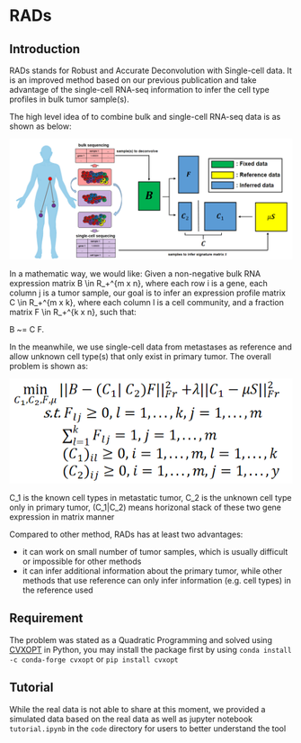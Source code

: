 # RADs

## Introduction
RADs stands for Robust and Accurate Deconvolution with Single-cell data. It is an improved method based on our previous publication and take advantage of the single-cell RNA-seq information to infer the cell type profiles in bulk tumor sample(s).

The high level idea of to combine bulk and single-cell RNA-seq data is as shown as below:

![img](fig/pa.png)

In a mathematic way, we would like: Given a non-negative bulk RNA expression matrix B \in R_+^{m x n}, where each row i is a gene, each column j is a tumor sample, our goal is to infer an expression profile matrix C \in R_+^{m x k}, where each column l is a cell community, and a fraction matrix F \in R_+^{k x n}, such that:

  B ~= C F. 

  In the meanwhile, we use single-cell data from metastases as reference and allow unknown cell type(s) that only exist in primary tumor. The overall problem is shown as:

  ![img](fig/math.png)

  C_1 is the known cell types in metastatic tumor, C_2 is the unknown cell type only in primary tumor, (C_1|C_2) means horizonal stack of these two gene expression in matrix manner

Compared to other method, RADs has at least two advantages:
- it can work on small number of tumor samples, which is usually difficult or impossible for other methods
- it can infer additional information about the primary tumor, while other methods that use reference can only infer information (e.g. cell types) in the reference used

## Requirement
The problem was stated as a Quadratic Programming and solved using [CVXOPT](https://cvxopt.org/) in Python, you may install the package first by using 
```conda install -c conda-forge cvxopt``` or ```pip install cvxopt```

## Tutorial
While the real data is not able to share at this moment, we provided a simulated data based on the real data as well as  jupyter notebook `tutorial.ipynb` in the `code` directory for users to better understand the tool